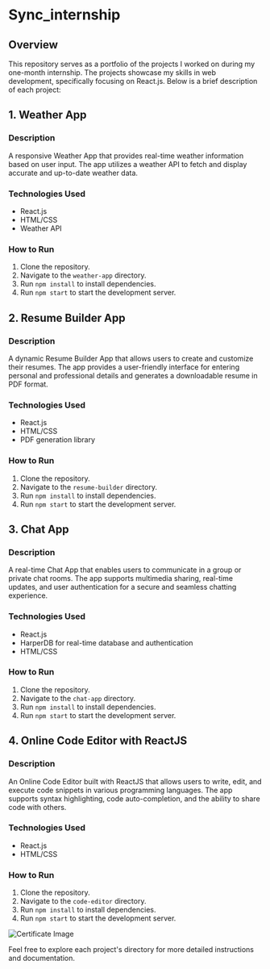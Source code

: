 # Sync_internship


## Overview
This repository serves as a portfolio of the projects I worked on during my one-month internship. 
The projects showcase my skills in web development, specifically focusing on React.js. Below is a brief description of each project:

## 1. Weather App

### Description
A responsive Weather App that provides real-time weather information based on user input. 
The app utilizes a weather API to fetch and display accurate and up-to-date weather data.

### Technologies Used
- React.js
- HTML/CSS
- Weather API

### How to Run
1. Clone the repository.
2. Navigate to the `weather-app` directory.
3. Run `npm install` to install dependencies.
4. Run `npm start` to start the development server.

## 2. Resume Builder App

### Description
A dynamic Resume Builder App that allows users to create and customize their resumes. 
The app provides a user-friendly interface for entering personal and professional details and generates a downloadable resume in PDF format.

### Technologies Used
- React.js
- HTML/CSS
- PDF generation library

### How to Run
1. Clone the repository.
2. Navigate to the `resume-builder` directory.
3. Run `npm install` to install dependencies.
4. Run `npm start` to start the development server.

## 3. Chat App

### Description
A real-time Chat App that enables users to communicate in a group or private chat rooms. 
The app supports multimedia sharing, real-time updates, and user authentication for a secure and seamless chatting experience.

### Technologies Used
- React.js
- HarperDB for real-time database and authentication
- HTML/CSS

### How to Run
1. Clone the repository.
2. Navigate to the `chat-app` directory.
3. Run `npm install` to install dependencies.
4. Run `npm start` to start the development server.

## 4. Online Code Editor with ReactJS

### Description
An Online Code Editor built with ReactJS that allows users to write, edit, and execute code snippets in various programming languages. 
The app supports syntax highlighting, code auto-completion, and the ability to share code with others.

### Technologies Used
- React.js
- HTML/CSS

### How to Run
1. Clone the repository.
2. Navigate to the `code-editor` directory.
3. Run `npm install` to install dependencies.
4. Run `npm start` to start the development server.

![Certificate Image]([path/to/your/certificate/image.png](https://github.com/MahmoudKhalid22/Sync_internship/blob/main/1699101338290-63baa5ad-16f8-4138-9e69-184377ae4b49_1.jpg?raw=true)https://github.com/MahmoudKhalid22/Sync_internship/blob/main/1699101338290-63baa5ad-16f8-4138-9e69-184377ae4b49_1.jpg?raw=true)



Feel free to explore each project's directory for more detailed instructions and documentation.
